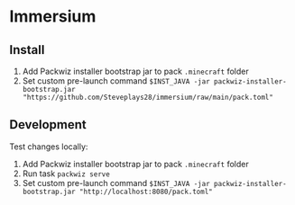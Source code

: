 # Immersium

## Install

1. Add Packwiz installer bootstrap jar to pack `.minecraft` folder
2. Set custom pre-launch command `$INST_JAVA -jar packwiz-installer-bootstrap.jar "https://github.com/Steveplays28/immersium/raw/main/pack.toml"`

## Development

Test changes locally:

1. Add Packwiz installer bootstrap jar to pack `.minecraft` folder
2. Run task `packwiz serve`
3. Set custom pre-launch command `$INST_JAVA -jar packwiz-installer-bootstrap.jar "http://localhost:8080/pack.toml"`
